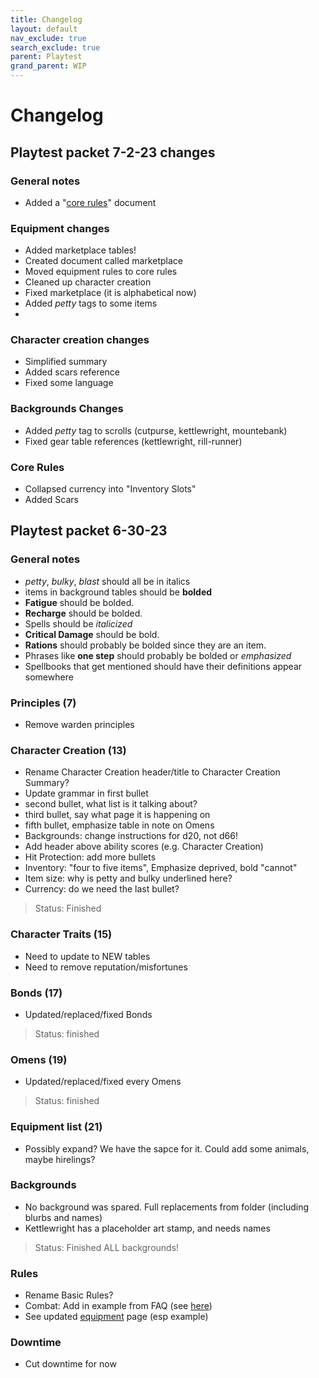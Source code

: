 ```yaml
---
title: Changelog
layout: default
nav_exclude: true
search_exclude: true
parent: Playtest
grand_parent: WIP
---
```


# Changelog

## Playtest packet 7-2-23 changes

### General notes

- Added a "[core rules](/wip/2e/core-rules)" document

### Equipment changes

- Added marketplace tables!
- Created document called marketplace
- Moved equipment rules to core rules
- Cleaned up character creation
- Fixed marketplace (it is alphabetical now)
- Added _petty_ tags to some items
- 

### Character creation changes

- Simplified summary
- Added scars reference
- Fixed some language

### Backgrounds Changes
- Added _petty_ tag to scrolls (cutpurse, kettlewright, mountebank)
- Fixed gear table references (kettlewright, rill-runner)

### Core Rules

- Collapsed currency into "Inventory Slots"
- Added Scars 

## Playtest packet 6-30-23

### General notes 

- _petty_, _bulky_, _blast_ should all be in italics
- items in background tables should be **bolded**
- **Fatigue** should be bolded.
- **Recharge** should be bolded.
- Spells should be _italicized_
- **Critical Damage** should be bold.
- **Rations** should probably be bolded since they are an item. 
- Phrases like **one step** should probably be bolded or _emphasized_
- Spellbooks that get mentioned should have their definitions appear somewhere

### Principles (7)

- Remove warden principles

### Character Creation (13)

- Rename Character Creation header/title to Character Creation Summary?
- Update grammar in first bullet
- second bullet, what list is it talking about?
- third bullet, say what page it is happening on
- fifth bullet, emphasize table in note on Omens
- Backgrounds: change instructions for d20, not d66!
- Add header above ability scores (e.g. Character Creation)
- Hit Protection: add more bullets
- Inventory: "four to five items", Emphasize deprived, bold "cannot"
- Item size: why is petty and bulky underlined here?
- Currency: do we need the last bullet?

> Status: Finished

### Character Traits (15)

- Need to update to NEW tables
- Need to remove reputation/misfortunes

### Bonds (17)

- Updated/replaced/fixed Bonds

> Status: finished

### Omens (19)

- Updated/replaced/fixed every Omens

> Status: finished

### Equipment list (21)

- Possibly expand? We have the sapce for it. Could add some animals, maybe hirelings?

### Backgrounds

- No background was spared. Full replacements from folder (including blurbs and names)
- Kettlewright has a placeholder art stamp, and needs names

> Status: Finished ALL backgrounds!

### Rules

- Rename Basic Rules?
- Combat: Add in example from FAQ (see [here](https://cairnrpg.com/wip/more-faq/#how-does-initiative-in-combat-work))
- See updated [equipment](https://cairnrpg.com/wip/2e/equipment/) page (esp example)

### Downtime
- Cut downtime for now
